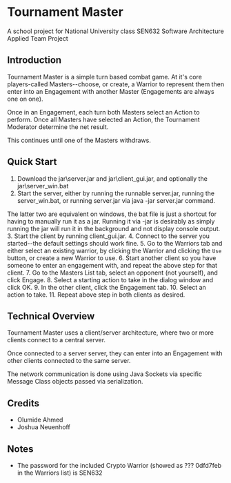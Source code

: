 # Tournament Master
A school project for National University class SEN632 Software Architecture Applied Team Project

## Introduction
Tournament Master is a simple turn based combat game. At it's core players-called Masters--choose, or create, a Warrior to represent them then enter into an Engagement with another Master (Engagements are always one on one). 

Once in an Engagement, each turn both Masters select an Action to perform. Once all Masters have selected an Action, the Tournament Moderator determine the net result. 

This continues until one of the Masters withdraws.

## Quick Start

1. Download the jar\server.jar and jar\client_gui.jar, and optionally the jar\server_win.bat
2. Start the server, either by running the runnable server.jar, running the server_win.bat, or running server.jar via java -jar server.jar command. 

  The latter two are equivalent on windows, the bat file is just a shortcut for having to manually run it as a jar.
  Running it via -jar is desirably as simply running the jar will run it in the background and not display console output.
3. Start the client by running client_gui.jar.
  4. Connect to the server you started--the default settings should work fine.
  5. Go to the Warriors tab and either select an existing warrior, by clicking the Warrior and clicking the `Use` button, or create a new Warrior to use.
6. Start another client so you have someone to enter an engagement with, and repeat the above step for that client.
7. Go to the Masters List tab, select an opponent (not yourself), and click Engage.
8. Select a starting action to take in the dialog window and click OK.
9. In the other client, click the Engagement tab.
10. Select an action to take.
11. Repeat above step in both clients as desired.

## Technical Overview
Tournament Master uses a client/server architecture, where two or more clients connect to a central server. 

Once connected to a server server, they can enter into an Engagement with other clients connected to the same server. 

The network communication is done using Java Sockets via specific Message Class objects passed via serialization.

## Credits
* Olumide Ahmed
* Joshua Neuenhoff

## Notes
* The password for the included Crypto Warrior (showed as ??? 0dfd7feb in the Warriors list) is SEN632
